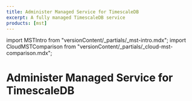 ```yaml
---
title: Administer Managed Service for TimescaleDB
excerpt: A fully managed TimescaleDB service
products: [mst]
---
```


import MSTIntro from "versionContent/_partials/_mst-intro.mdx";
import CloudMSTComparison from "versionContent/_partials/_cloud-mst-comparison.mdx";

# Administer Managed Service for TimescaleDB

<MSTIntro />

<CloudMSTComparison />
